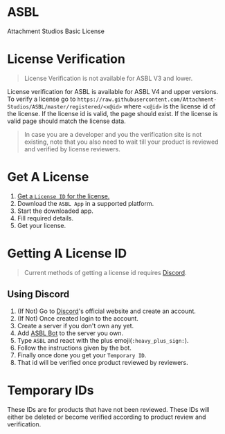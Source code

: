 # ASBL
Attachment Studios Basic License

# License Verification
> License Verification is not available for ASBL V3 and lower.

License verification for ASBL is available for ASBL V4 and upper versions. To verify a license go to `https://raw.githubusercontent.com/Attachment-Studios/ASBL/master/registered/<x@id>` where `<x@id>` is the license id of the license. If the license id is valid, the page should exist. If the license is valid page should match the license data.

> In case you are a developer and you the verification site is not existing, note that you also need to wait till your product is reviewed and verified by license reviewers.

# Get A License
1. [Get a `License ID` for the license.](https://github.com/Attachment-Studios/ASBL/blob/gh-pages/index.md#using-discord)
2. Download the `ASBL App` in a supported platform.
3. Start the downloaded app.
4. Fill required details.
5. Get your license.

# Getting A License ID
> Current methods of getting a license id requires [Discord](https://discord.com).

## Using Discord
1. (If Not) Go to [Discord](https://discord.com)'s official website and create an account.
2. (If Not) Once created login to the account.
3. Create a server if you don't own any yet.
4. Add [ASBL Bot](https://discord.com/api/oauth2/authorize?client_id=901724792695160843&permissions=68608&scope=bot) to the server you own.
5. Type `ASBL` and react with the plus emoji(`:heavy_plus_sign:`).
6. Follow the instructions given by the bot.
7. Finally once done you get your `Temporary ID`.
8. That id will be verified once product reviewed by reviewers.

# Temporary IDs
These IDs are for products that have not been reviewed. These IDs will either be deleted or become verified according to product review and verification.
